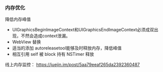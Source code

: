 ### 内存优化


降低内存峰值
- UIGraphicsBeginImageContext和UIGraphicsEndImageContext必须成双出现，不然会造成context泄漏。
- WebView 替换 
- 适当的添加 autoreleasetool能够及时释放内存，降低峰值
- 相互引用 self 被 block 持有  NSTimer 释放

线上内存监控：
https://juejin.im/post/5aa79eeaf265da2392360487

